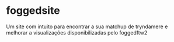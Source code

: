 # foggedsite
Um site com intuito para encontrar a sua matchup de tryndamere e melhorar a visualizações disponibilizadas pelo foggedftw2
